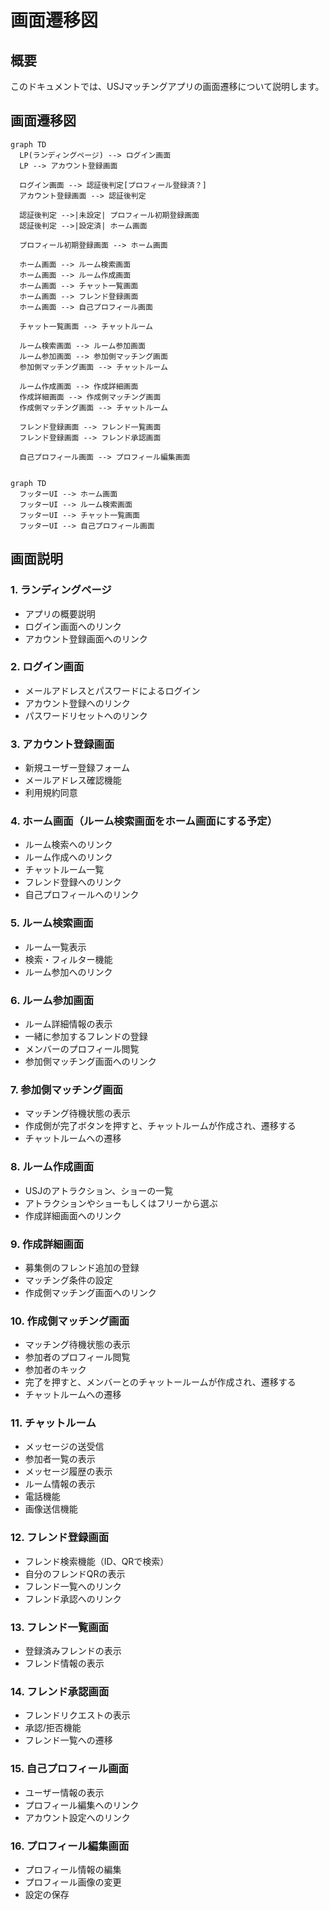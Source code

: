 # 画面遷移図

## 概要
このドキュメントでは、USJマッチングアプリの画面遷移について説明します。


## 画面遷移図




```mermaid
graph TD
  LP(ランディングページ) --> ログイン画面
  LP --> アカウント登録画面

  ログイン画面 --> 認証後判定[プロフィール登録済？]
  アカウント登録画面 --> 認証後判定

  認証後判定 -->|未設定| プロフィール初期登録画面
  認証後判定 -->|設定済| ホーム画面

  プロフィール初期登録画面 --> ホーム画面

  ホーム画面 --> ルーム検索画面
  ホーム画面 --> ルーム作成画面
  ホーム画面 --> チャット一覧画面
  ホーム画面 --> フレンド登録画面
  ホーム画面 --> 自己プロフィール画面

  チャット一覧画面 --> チャットルーム

  ルーム検索画面 --> ルーム参加画面
  ルーム参加画面 --> 参加側マッチング画面
  参加側マッチング画面 --> チャットルーム

  ルーム作成画面 --> 作成詳細画面
  作成詳細画面 --> 作成側マッチング画面
  作成側マッチング画面 --> チャットルーム

  フレンド登録画面 --> フレンド一覧画面
  フレンド登録画面 --> フレンド承認画面

  自己プロフィール画面 --> プロフィール編集画面

```

```mermaid 

graph TD
  フッターUI --> ホーム画面
  フッターUI --> ルーム検索画面
  フッターUI --> チャット一覧画面
  フッターUI --> 自己プロフィール画面

```

## 画面説明

### 1. ランディングページ
- アプリの概要説明
- ログイン画面へのリンク
- アカウント登録画面へのリンク

### 2. ログイン画面
- メールアドレスとパスワードによるログイン
- アカウント登録へのリンク
- パスワードリセットへのリンク

### 3. アカウント登録画面
- 新規ユーザー登録フォーム
- メールアドレス確認機能
- 利用規約同意

### 4. ホーム画面（ルーム検索画面をホーム画面にする予定）
- ルーム検索へのリンク
- ルーム作成へのリンク
- チャットルーム一覧
- フレンド登録へのリンク
- 自己プロフィールへのリンク

### 5. ルーム検索画面
- ルーム一覧表示
- 検索・フィルター機能
- ルーム参加へのリンク

### 6. ルーム参加画面
- ルーム詳細情報の表示
- 一緒に参加するフレンドの登録
- メンバーのプロフィール閲覧
- 参加側マッチング画面へのリンク

### 7. 参加側マッチング画面
- マッチング待機状態の表示
- 作成側が完了ボタンを押すと、チャットルームが作成され、遷移する
- チャットルームへの遷移

### 8. ルーム作成画面
- USJのアトラクション、ショーの一覧
- アトラクションやショーもしくはフリーから選ぶ
- 作成詳細画面へのリンク

### 9. 作成詳細画面
- 募集側のフレンド追加の登録
- マッチング条件の設定
- 作成側マッチング画面へのリンク

### 10. 作成側マッチング画面
- マッチング待機状態の表示
- 参加者のプロフィール閲覧
- 参加者のキック
- 完了を押すと、メンバーとのチャットールームが作成され、遷移する
- チャットルームへの遷移

### 11. チャットルーム
- メッセージの送受信
- 参加者一覧の表示
- メッセージ履歴の表示
- ルーム情報の表示
- 電話機能
- 画像送信機能

### 12. フレンド登録画面
- フレンド検索機能（ID、QRで検索）
- 自分のフレンドQRの表示
- フレンド一覧へのリンク
- フレンド承認へのリンク

### 13. フレンド一覧画面
- 登録済みフレンドの表示
- フレンド情報の表示

### 14. フレンド承認画面
- フレンドリクエストの表示
- 承認/拒否機能
- フレンド一覧への遷移

### 15. 自己プロフィール画面
- ユーザー情報の表示
- プロフィール編集へのリンク
- アカウント設定へのリンク

### 16. プロフィール編集画面
- プロフィール情報の編集
- プロフィール画像の変更
- 設定の保存

